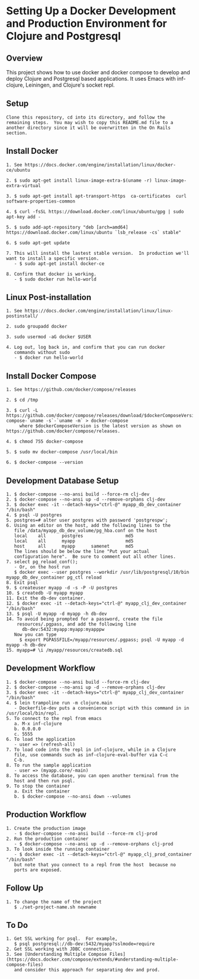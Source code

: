# Setting Up a Docker Development and Production Environment for Clojure and Postgresql


## Overview
This project shows how to use docker and docker compose to develop and
deploy Clojure and Postgresql based applications.  It uses Emacs with
inf-clojure, Leiningen, and Clojure's socket repl.


## Setup
	Clone this repository, cd into its directory, and follow the
    remaining steps.  You may wish to copy this README.md file to a
    another directory since it will be overwritten in the On Rails
    section.


## Install Docker 
	1. See https://docs.docker.com/engine/installation/linux/docker-ce/ubuntu

	2. $ sudo apt-get install linux-image-extra-$(uname -r) linux-image-extra-virtual

	3. $ sudo apt-get install apt-transport-https  ca-certificates  curl  software-properties-common

	4. $ curl -fsSL https://download.docker.com/linux/ubuntu/gpg | sudo apt-key add -

	5. $ sudo add-apt-repository "deb [arch=amd64] https://download.docker.com/linux/ubuntu `lsb_release -cs` stable"

	6. $ sudo apt-get update

	7. This will install the lastest stable version.  In production we'll want to install a specific version.
	   - $ sudo apt-get install docker-ce

	8. Confirm that docker is working.
	   - $ sudo docker run hello-world


## Linux Post-installation
	1. See https://docs.docker.com/engine/installation/linux/linux-postinstall/

	2. sudo groupadd docker

	3. sudo usermod -aG docker $USER

	4. Log out, log back in, and confirm that you can run docker
	   commands without sudo
	   - $ docker run hello-world


## Install Docker Compose
	1. See https://github.com/docker/compose/releases
	
	2. $ cd /tmp
	
	3. $ curl -L https://github.com/docker/compose/releases/download/$dockerComposeVersion/docker-compose-`uname -s`-`uname -m` > docker-compose 
		 where $dockerComposeVersion is the latest version as shown on https://github.com/docker/compose/releases.

	4. $ chmod 755 docker-compose

	5. $ sudo mv docker-compose /usr/local/bin

	6. $ docker-compose --version


##  Development Database Setup
	1. $ docker-compose --no-ansi build --force-rm clj-dev
	2. $ docker-compose --no-ansi up -d --remove-orphans clj-dev
	3. $ docker exec -it --detach-keys="ctrl-@" myapp_db_dev_container "/bin/bash"
	4. $ psql -U postgres
	5. postgres=# alter user postgres with password 'postgrespw';
	6. Using an editor on the host, add the following lines to the
       file /data/myapp_db_dev_volume/pg_hba.conf on the host
	   local    all      postgres                md5
	   local	all		 myapp		 			 md5
	   host 	all		 myapp		samenet		 md5	 
	   The lines should be below the line "Put your actual
       configuration here".  Be sure to comment out all other lines.
	7. select pg_reload_conf();
	   - Or, on the host run
	   $ docker exec --user postgres --workdir /usr/lib/postgresql/10/bin myapp_db_dev_container pg_ctl reload
	8. Exit psql
	9. $ createuser myapp -d -s -P -U postgres
	10. $ createdb -U myapp myapp
	11. Exit the db-dev container.
	12. $ docker exec -it --detach-keys="ctrl-@" myapp_clj_dev_container "/bin/bash"	
	13. $ psql -U myapp -d myapp -h db-dev
	14. To avoid being prompted for a password, create the file
		resources/.pgpass, and add the following line 
		  db-dev:5432:myapp:myapp:myapppw
	   Now you can type
		 $ export PGPASSFILE=/myapp/resources/.pgpass; psql -U myapp -d myapp -h db-dev
	15. myapp=# \i /myapp/resources/createdb.sql


##  Development Workflow
	1. $ docker-compose --no-ansi build --force-rm clj-dev
	2. $ docker-compose --no-ansi up -d --remove-orphans clj-dev 
	3. $ docker exec -it --detach-keys="ctrl-@" myapp_clj_dev_container "/bin/bash"
	4. $ lein trampoline run -m clojure.main
	   - Dockerfile-dev puts a convenience script with this command in in /usr/local/bin/repl.
	5. To connect to the repl from emacs 
	   a. M-x inf-clojure
	   b. 0.0.0.0
	   c. 5555
	6. To load the application
	   - user => (refresh-all)	   
	7. To load code into the repl in inf-clojure, while in a Clojure
       file, use commands such as inf-clojure-eval-buffer via C-c
       C-b.
	8. To run the sample application
	   - user => (myapp.core/-main)
	8. To access the database, you can open another terminal from the
       host and then run psql.
	9. To stop the container
	   a. Exit the container
	   b. $ docker-compose --no-ansi down --volumes


##  Production Workflow
	1. Create the production image
	   - $ docker-compose --no-ansi build --force-rm clj-prod
	2. Run the production container
	   - $ docker-compose --no-ansi up -d --remove-orphans clj-prod
	3. To look inside the running container
	   - $ docker exec -it --detach-keys="ctrl-@" myapp_clj_prod_container "/bin/bash"
	   but note that you connect to a repl from the host  because no
	   ports are exposed.


## Follow Up
	1. To change the name of the project
	   $ ./set-project-name.sh newname


## To Do
	1. Get SSL working for psql.  For example, 
	   $ psql postgresql://db-dev:5432/myapp?sslmode=require 
	2. Get SSL working with JDBC connection.
	3. See [Understanding Multiple Compose Files](https://docs.docker.com/compose/extends/#understanding-multiple-compose-files)
       and consider this approach for separating dev and prod.
	   
